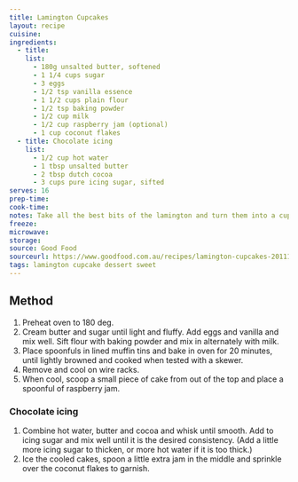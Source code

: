 ```yaml
---
title: Lamington Cupcakes
layout: recipe
cuisine: 
ingredients:
  - title: 
    list:
      - 180g unsalted butter, softened
      - 1 1/4 cups sugar
      - 3 eggs
      - 1/2 tsp vanilla essence
      - 1 1/2 cups plain flour
      - 1/2 tsp baking powder
      - 1/2 cup milk
      - 1/2 cup raspberry jam (optional)
      - 1 cup coconut flakes
  - title: Chocolate icing
    list:
      - 1/2 cup hot water
      - 1 tbsp unsalted butter
      - 2 tbsp dutch cocoa
      - 3 cups pure icing sugar, sifted
serves: 16
prep-time: 
cook-time: 
notes: Take all the best bits of the lamington and turn them into a cupcake. I have used a basic butter cake recipe here. If you like raspberry jam, add a dollop in the middle of these before you ice them. The coconut flakes are rather fancy, but you could easily use desiccated coconut.
freeze: 
microwave: 
storage: 
source: Good Food
sourceurl: https://www.goodfood.com.au/recipes/lamington-cupcakes-20111018-29wp9
tags: lamington cupcake dessert sweet
---
```


## Method
1. Preheat oven to 180 deg.
1. Cream butter and sugar until light and fluffy. Add eggs and vanilla and mix well. Sift flour with baking powder and mix in alternately with milk.
1. Place spoonfuls in lined muffin tins and bake in oven for 20 minutes, until lightly browned and cooked when tested with a skewer.
1. Remove and cool on wire racks.
1. When cool, scoop a small piece of cake from out of the top and place a spoonful of raspberry jam.

### Chocolate icing
1. Combine hot water, butter and cocoa and whisk until smooth. Add to icing sugar and mix well until it is the desired consistency. (Add a little more icing sugar to thicken, or more hot water if it is too thick.)
1. Ice the cooled cakes, spoon a little extra jam in the middle and sprinkle over the coconut flakes to garnish.